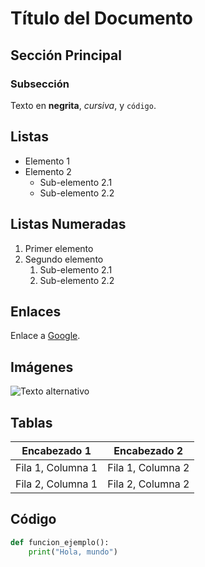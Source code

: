 # Título del Documento

## Sección Principal

### Subsección

Texto en **negrita**, *cursiva*, y `código`.

## Listas

- Elemento 1
- Elemento 2
  - Sub-elemento 2.1
  - Sub-elemento 2.2

## Listas Numeradas

1. Primer elemento
2. Segundo elemento
   1. Sub-elemento 2.1
   2. Sub-elemento 2.2

## Enlaces

Enlace a [Google](https://www.google.com).

## Imágenes

![Texto alternativo](/ruta/a/imagen.png)

## Tablas

| Encabezado 1       | Encabezado 2       |
|--------------------|--------------------|
| Fila 1, Columna 1  | Fila 1, Columna 2  |
| Fila 2, Columna 1  | Fila 2, Columna 2  |

## Código

```python
def funcion_ejemplo():
    print("Hola, mundo")
```